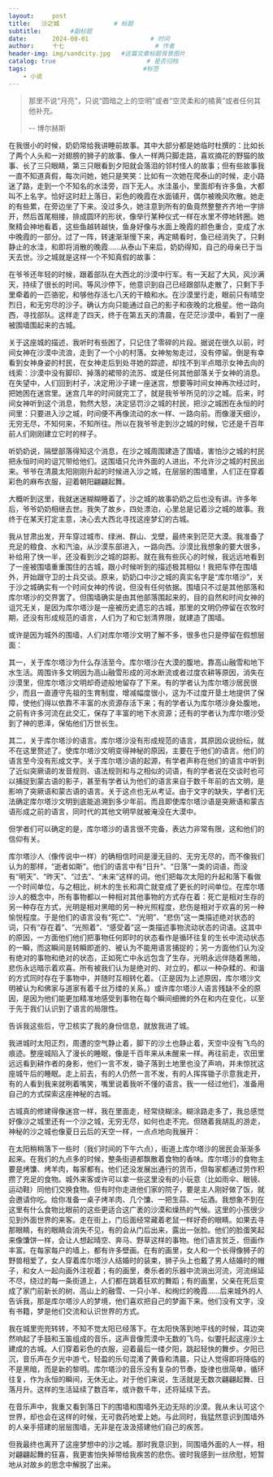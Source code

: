 ```yaml
---
layout:     post                       
title:   沙之城               # 标题
subtitle:        #副标题
date:       2024-08-01                 # 时间
author:     十七                         # 作者
header-img: img/sandcity.jpg   #这篇文章标题背景图片
catalog: true                         # 是否归档
tags:                                #标签
    - 小说
---
```


> 那里不说“月亮”，只说“圆暗之上的空明”或者“空灵柔和的橘黄”或者任何其他补充。
>
> -- 博尔赫斯

在我很小的时候，奶奶常给我讲睡前故事。其中大部分都是她临时杜撰的：比如长了两个人头和一对翅膀的狮子的故事、像人一样两只脚走路，喜欢摘花的野猫的故事、长了三只眼睛，第三只眼看到夕阳就会落泪的邻村怪人的故事；但有些故事我一直不知道真假，每次问她，她只是笑笑：比如有一次她在爬泰山的时候，走小路迷了路，走到一个不知名的水洼旁，四下无人。水洼虽小，里面却有许多鱼，大都叫不上名字。恰好这时赶上落日，彩色的晚霞在水面铺开，偶尔被晚风吹散。她走的有些累，在旁边坐了下来。没过多久，她注意到所有的鱼竟然整整齐齐地一字排开，然后首尾相接，排成圆环的形状，像举行某种仪式一样在水里不停地转圈。她聚精会神地看着，这些鱼越转越快，鱼身好像与水面上晚霞的颜色重合，变成了水中晚霞的一部分。过了一阵，转速渐渐慢下来，再定睛看时，鱼已经消失了，只剩静止的水洼，和即将消散的晚霞……从泰山下来后，奶奶得知，自己的母亲已于当天去世。沙之城就是这样一个不知真假的故事：

在爷爷还年轻的时候，跟着部队在大西北的沙漠中行军。有一天起了大风，风沙满天，持续了很长的时间。等风沙停下，他意识到自己已经跟部队走散了，只剩下手里牵着的一匹骆驼，和够他存活七八天的干粮和水。在沙漠里行走，眼前只有晴空烈日，和无穷尽的沙子。确认方向只能通过自己的影子和夜晚的北极星。他一路向西，寻找部队。这样走了四天，终于在第五天的清晨，在茫茫沙漠中，看到了一座被围墙围起来的古城。

关于这座城的描述，我听时有些困了，只记住了零碎的片段。据说在很久以前，时间女神在沙漠中流浪，走到了一个小的村落。女神匆匆走过，没有停留。倒是有幸看到女神身姿的村民，在女神走后到处寻她的踪迹，却找不到半点暗示女神去向的线索：沙漠中没有脚印、掉落的裙带的流苏、或是任何其他部落关于女神的消息。在失望中，人们回到村子，决定用沙子建一座迷宫，想要等时间女神再次经过时，把她困在迷宫里。迷宫几年的时间就完工了，就是我爷爷所见的沙之城。后来，时间女神听到这个消息，勃然大怒，决定惩罚沙之城的村民，把沙之城困在永恒的时间里：只要进入沙之城，时间便不再像流动的水一样、一路向前。而像漫天细沙，无穷无尽，不知何来，不知所往。所以在我爷爷走到沙之城的时候，它还是千百年前人们刚刚建立它时的样子。

听奶奶说，隔壁部落得知这个消息，在沙之城周围建造了围墙，害怕沙之城的村民把永恒时间的诅咒带给他们。这围墙只允许外面的人进出，不允许沙之城的村民出来。爷爷在清晨太阳刚刚升起的时候进入沙之城，在层层的围墙里，人们正在穿着彩色的麻布衣服，迎着朝阳翩翩起舞。

大概听到这里，我就迷迷糊糊睡着了，沙之城的故事奶奶之后也没有讲。许多年后，爷爷奶奶相继去世。我失了故乡，四处漂泊，心里总是记着沙之城的故事。我终于在某天打定主意，决心去大西北寻找这座梦幻的古城。

我从甘肃出发，开车穿过城市、绿洲、群山、戈壁，最终来到茫茫大漠。我准备了充足的粮食、水和汽油，从沙漠东部进入，一路向西。沙漠比我想象的要大很多，补给用了快一半，还没看到沙之城的踪影。就在我有些灰心的时候，我远远地看到了一座被围墙重重围住的古城，跟小时候听到的描述极其相似！我把车停在围墙外，开始跟守卫的士兵交谈。原来，奶奶口中沙之城的真实名字是“库尔塔沙”，关于沙之城确实有一个时间女神的传说，但没有任何依据。围墙只不过是其他部落和库尔塔沙的交界罢了。但围墙确实是由其他部落围起来的，目的自然和时间女神的诅咒无关，是因为库尔塔沙是一座被历史遗忘的古城，那里的文明仍停留在农牧时期，还没有形成规范的语言，人们为了和它划清界限，就建造了围墙。

或许是因为城外的围墙，人们对库尔塔沙文明了解不多，很多也只是停留在假想层面：

其一，关于库尔塔沙为什么存活至今。库尔塔沙在大漠的腹地，靠高山融雪和地下水生活。周围许多文明因为高山融雪形成的河水断流或者过度农耕等原因，消失在沙漠里，但库尔塔沙文明却奇迹般地留存了下来。有的学者认为库尔塔沙居民很少，而且一直遵守先祖的生育制度，增减幅度很小，这为不过度开垦土地提供了保障，使他们得以依靠不丰富的水资源存活下来；有的学者认为库尔塔沙身处腹地，之前有许多河流在此交汇，保存了丰富的地下水资源；还有的学者认为库尔塔沙受到了神的恩泽，保佑他们万世长生。

其二，关于库尔塔沙的语言。库尔塔沙没有形成规范的语言，其原因众说纷纭，就不在这里赘述了。使库尔塔沙文明变得神秘的原因，主要在于他们的语言。他们的语言至今没有形成文字。关于库尔塔沙语的起源，有学者声称在他们的语言中听到了近似突厥语的发音规则、语法规则和与之相似的词语，有的学者说在交谈时也可以捕捉到蒙古语的影子，甚至有学者认为他们的语言来自于数千年前的古文明，是影响了突厥语和蒙古语的语言。关于这点也无从考证。由于文字的缺失，学者们无法确定库尔塔沙文明到底能追溯到多少年前。而且即使库尔塔沙语是突厥语和蒙古语形成之前的语言，同时代的其他文明早就被淹没在大漠中。

但学者们可以确定的是，库尔塔沙的语言很不完备，表达力非常有限，这和他们的信仰有关。

库尔塔沙人（像传说中一样）的确相信时间是漫无目的、无穷无尽的，而不像我们认为的那样，“逝者如斯”。他们的语言中有“日升”、“日落”一类的词语，而没有“明天”、“昨天”、“过去”、“未来”这样的词。他们把每次太阳的升起和落下看做一个时间单位，与之相比，树木的生长和凋亡就变成了更长的时间单位。在库尔塔沙人的概念中，所有事物都以一种相对其他事物的方式存在着：死亡是相对生存的另一种存在方式，光明是相对黑暗的另一种光照程度，悲伤是相对于欢喜的另一种愉悦程度。于是他们的语言没有“死亡”、“光明”、“悲伤”这一类描述绝对状态的词，只有“存在着”、“光照着”、“感受着”这一类描述事物流动状态的词语。这其中的原因，一方面他们他们把事物任何即时的状态看作是循环往复的生长中流动状态的一瞬，而这瞬间是转瞬即逝的、被认为不能用语言捕捉的；另一方面他们认为没有绝对的事物和绝对的状态，正如死亡中永远包含了生存，光明永远伴随着黑暗，悲伤永远暗示着欢喜。所有被我们认为是绝对的、对立的，都以一种杂糅的、和谐的方式同时存在于事物中，并随时互相转化着。（正是因为上述原因，库尔塔沙文明被认为和佛家与道家有着千丝万缕的关系。）或许库尔塔沙人语言残缺不全的原因，是因为他们能更加精准地感受到事物在每个瞬间细微的外在和内在变化，以至于先于我们认识到了语言的局限性。

告诉我这些后，守卫核实了我的身份信息，就放我进了城。

我进城时太阳正烈，周遭的空气静止着，脚下的沙土也静止着，天空中没有飞鸟的痕迹。整座城陷入了漫长的睡眠，像是千百年来从未醒来一样。再往前走，农田里远远看到耕作者的身影，他们一言不发，锄子落到土地里也没了声响，并未惊扰这座城午后的睡眠。走上前去，有的人仍然一言不发，有的人挥挥锄子示意我走开，有的人看到我来就咧着嘴笑，嘴里说着我听不懂的语言。我一一经过他们，准备用自己的方式探索这座神秘的古城。

古城真的修建得像迷宫一样，我在里面走，经常绕糊涂。糊涂路走多了，我总感觉好像沙之城里还有一个沙之城，无穷无尽，如何也走不完。但随着我胡乱的游走，神秘的沙之城也像夏日云后的天空一样，一点点地向我展开：

在太阳稍稍落下一些时（我们时间的下午六点），街道上库尔塔沙的居民会渐渐多起来。在我们的九点多的时候，整条街道都飘散着食物的香味。库尔塔沙的食物主要是烤馕、烤羊肉，每家都有。他们还没发展出通行的货币，但每家都通过劳作积攒了充足的食物。城外来客或许可以拿一些这里没有的小玩意（比如雨伞、眼镜、运动鞋）同他们交换食物。但有时你走进他们家的院子，要是主人刚好做了饭，就会邀请你吃。给你准备一桌子烤羊肉、几个馕、一把生蒜、一坛酒。我想象不到在这里有什么食物比眼前的这些更适合这广袤的沙漠和燥热的气候。这里的小孩很少见到外面世界的来客。走在街上，门后面经常藏着老鼠一样好奇的眼睛。如果去寻那眼睛，有的眼睛会消失不见，有的会从门后出来，露出一张脸。他们的脸蛋笑起来像馕饼一样，会让人想起晴空、奔马、野草这样的事物。他们语言贫乏，但画作丰富。在每家每户的墙上，都有许多壁画。在有的画里，女人和一个长得像狮子的野兽相爱了，女人穿着库尔塔沙人结婚时的装束，狮子头上也戴了男人结婚时的帽子，和女人一起向画外注视着；有的画里，奏乐者的乐器中流淌出河流，河流绵延不尽，绕过的每一条街道上，人们都在跳着狂欢的舞蹈；有的画里，父亲在死后变成了家门前新长的树、高山上的融雪、一只小羊、和绚烂的晚霞……后来城外的人告诉我，那是库尔塔沙人的梦境，他们喜欢把自己的梦画下来。他们没有文字，没有书籍，梦是他们交流和认识世界的方式。

我在城里兜兜转转，不知不觉太阳已经落下。在太阳快落到地平线的时候，耳边突然响起了手鼓和玉笛组成的音乐，这声音像荒漠中无数的飞鸟，似要托起这座沙土建成的古城。人们穿着彩色的衣服，迎着最后一缕夕阳，跳起轻快的舞步。夕阳已沉，音乐声在夕光中游弋，轻盈的乐句混淆了黄昏和清晨，只让人觉得即将降临的不是黑暗，而是新的黎明。库尔塔沙的音乐没有复杂的节奏，旋律也很简单，循环往复，作为永恒的瞬间，无休无止。对于他们来说，生活就是无数次翩翩起舞、日落月升。这样的生活延续了数百年，或许数千年，还将延续下去。

在音乐声中，我重又看到落日下的围墙和围墙外无边无际的沙漠。我从未认可这个世界，却也会在这样的时候，无可救药地爱上她。与此同时，我猛然意识到围墙外的人亲手搭建的层层围墙，无非是在汲汲搭建他们自己的疾苦。

但我最终也离开了这座梦想中的沙之城。那时我意识到，同围墙外面的人一样，相对翩翩起舞的狂喜，我更害怕失掉带给我疾苦的悲伤。彼时我感到一丝欣慰，短暂地从对故乡的思念中解脱了出来。
